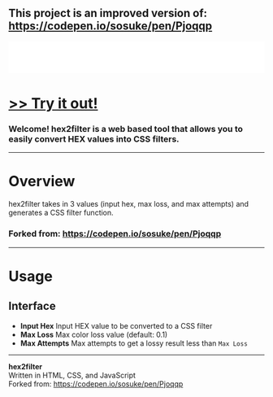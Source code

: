 ## This project is an improved version of: https://codepen.io/sosuke/pen/Pjoqqp

<img src="assets/images/banner.png">

# [<b>>> Try it out!</b>](https://o7q.github.io/hex2filter)
<h3>Welcome! hex2filter is a web based tool that allows you to easily convert HEX values into CSS filters.</h3>

---

# Overview
hex2filter takes in 3 values (input hex, max loss, and max attempts) and generates a CSS filter function.

### <b>Forked from: https://codepen.io/sosuke/pen/Pjoqqp</b>

---

# Usage

## <b>Interface</b>
- **Input Hex** Input HEX value to be converted to a CSS filter
- **Max Loss** Max color loss value (default: 0.1)
- **Max Attempts** Max attempts to get a lossy result less than `Max Loss`

---

<b>hex2filter</b> \
Written in HTML, CSS, and JavaScript \
Forked from: https://codepen.io/sosuke/pen/Pjoqqp